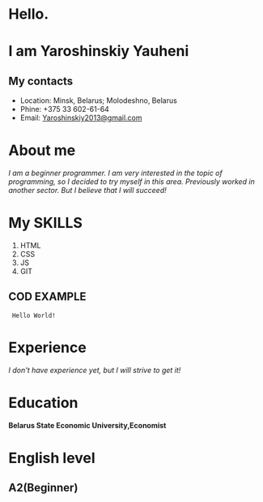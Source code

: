 # Hello. 
# I am Yaroshinskiy Yauheni
## My contacts
* Location: Minsk, Belarus; Molodeshno, Belarus
* Phine: +375 33 602-61-64
* Email: Yaroshinskiy2013@gmail.com
# About me 
*I am a beginner programmer. I am very interested in the topic of programming, so I decided to try myself in this area. Previously worked in another sector. But I believe that I will succeed!*
# My SKILLS
1. HTML
2. CSS
3. JS
4. GIT
## COD EXAMPLE 
` Hello World!`
# Experience 
*I don't have experience yet, but I will strive to get it!*
# Education 
**Belarus State Economic University,Economist** 
# English level
## A2(Beginner)
